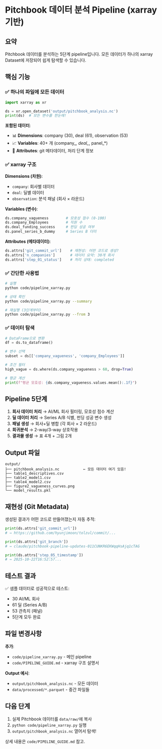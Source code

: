 # Pitchbook 데이터 분석 Pipeline (xarray 기반)

## 요약

Pitchbook 데이터를 분석하는 5단계 pipeline입니다. 모든 데이터가 하나의 xarray Dataset에 저장되어 쉽게 탐색할 수 있습니다.

## 핵심 기능

### ✅ 하나의 파일에 모든 데이터

```python
import xarray as xr

ds = xr.open_dataset('output/pitchbook_analysis.nc')
print(ds)  # 모든 변수를 한눈에!
```

**포함된 데이터**:
- 📊 **Dimensions**: company (30), deal (61), observation (53)
- 📈 **Variables**: 40+ 개 (company_*, deal_*, panel_*)
- 📝 **Attributes**: git 메타데이터, 처리 단계 정보

### ✅ xarray 구조

**Dimensions (차원)**:
- `company`: 회사별 데이터
- `deal`: 딜별 데이터
- `observation`: 분석 패널 (회사 × 라운드)

**Variables (변수)**:
```python
ds.company_vagueness        # 모호성 점수 (0-100)
ds.company_Employees        # 직원 수
ds.deal_funding_success     # 펀딩 성공 여부
ds.panel_series_b_dummy     # Series B 더미
```

**Attributes (메타데이터)**:
```python
ds.attrs['git_commit_url']    # 재현성: 어떤 코드로 생성?
ds.attrs['n_companies']       # 데이터 요약: 30개 회사
ds.attrs['step_01_status']    # 처리 상태: completed
```

### ✅ 간단한 사용법

```bash
# 실행
python code/pipeline_xarray.py

# 상태 확인
python code/pipeline_xarray.py --summary

# 재실행 (3단계부터)
python code/pipeline_xarray.py --from 3
```

### ✅ 데이터 탐색

```python
# DataFrame으로 변환
df = ds.to_dataframe()

# 변수 선택
subset = ds[['company_vagueness', 'company_Employees']]

# 조건 필터
high_vague = ds.where(ds.company_vagueness > 60, drop=True)

# 평균 계산
print(f"평균 모호성: {ds.company_vagueness.values.mean():.1f}")
```

## Pipeline 5단계

1. **회사 데이터 처리** → AI/ML 회사 필터링, 모호성 점수 계산
2. **딜 데이터 처리** → Series A/B 식별, 펀딩 성공 변수 생성
3. **패널 생성** → 회사+딜 병합 (각 회사 × 2 라운드)
4. **회귀분석** → 2-way/3-way 상호작용
5. **결과물 생성** → 표 4개 + 그림 2개

## Output 파일

```
output/
├── pitchbook_analysis.nc           ← 모든 데이터 여기 있음!
├── table1_descriptives.csv
├── table2_model1.csv
├── table4_model2.csv
├── figure2_vagueness_curves.png
└── model_results.pkl
```

## 재현성 (Git Metadata)

생성된 결과가 어떤 코드로 만들어졌는지 자동 추적:

```python
print(ds.attrs['git_commit_url'])
# → https://github.com/hyunjimoon/tolzul/commit/...

print(ds.attrs['git_branch'])
# → claude/pitchbook-pipeline-updates-011CUNKR6EKWqqHsAjq1cTAG

print(ds.attrs['step_05_timestamp'])
# → 2025-10-22T16:52:57...
```

## 테스트 결과

✅ 샘플 데이터로 성공적으로 테스트:
- 30 AI/ML 회사
- 61 딜 (Series A/B)
- 53 관측치 (패널)
- 5단계 모두 완료

## 파일 변경사항

**추가**:
- `code/pipeline_xarray.py` - 메인 pipeline
- `code/PIPELINE_GUIDE.md` - xarray 구조 설명서

**Output 예시**:
- `output/pitchbook_analysis.nc` - 모든 데이터
- `data/processed/*.parquet` - 중간 파일들

## 다음 단계

1. 실제 Pitchbook 데이터를 `data/raw/`에 복사
2. `python code/pipeline_xarray.py` 실행
3. `output/pitchbook_analysis.nc` 열어서 탐색!

상세 내용은 `code/PIPELINE_GUIDE.md` 참고.
